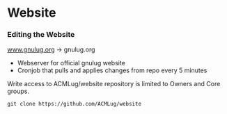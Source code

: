 # Website

### Editing the Website ###

www.gnulug.org -> gnulug.org
* Webserver for official gnulug website
* Cronjob that pulls and applies changes from repo every 5 minutes

Write access to ACMLug/website repository is limited to Owners and Core groups.
```
git clone https://github.com/ACMLug/website
```
